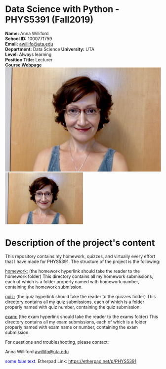# Data Science with Python - PHYS5391 (Fall2019)

**Name:** Anna Williford  
**School ID:** 1000771759  
**Email:** awillifo@uta.edu  
**Department:** Data Science
**University:** UTA  
**Level:** Always learning  
**Position Title:** Lecturer  
[**Course Webpage**](https://www.cdslab.org/python/)  
![](Williford_pic.png)
<img src="Williford_pic.png" width=50% />


# Description of the project's content

This repository contains my homework, quizzes, and virtually every effort that I have made for PHYS5391. The structure of the project is the following:

[homework:](homework) (the homework hyperlink should take the reader to the homework folder)
This directory contains all my homework submissions, each of which is a folder properly named with homework number, containing the homework submission.

[quiz:](quiz) (the quiz hyperlink should take the reader to the quizzes folder)
This directory contains all my quiz submissions, each of which is a folder properly named with quiz number, containing the quiz submission.

[exam:](exam) (the exam hyperlink should take the reader to the exams folder)
This directory contains all my exam submissions, each of which is a folder properly named with exam name or number, containing the exam submission.

For questions and troubleshooting, please contact:

Anna Williford
awillifo@uta.edu

<span style="color:blue">some *blue* text</span>.
Etherpad Link: https://etherpad.net/p/PHYS5391

